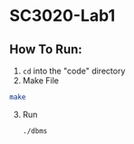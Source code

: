 # SC3020-Lab1
 
## How To Run:
1. `cd` into the "code" directory
2.  Make File
   ```bash
   make
  ```
3. Run
   ```bash
   ./dbms
   ```
